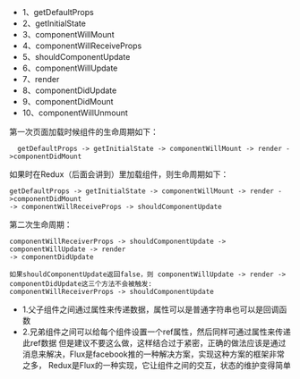 * 1、getDefaultProps
* 2、getInitialState
* 3、componentWillMount
* 4、componentWillReceiveProps
* 5、shouldComponentUpdate
* 6、componentWillUpdate
* 7、render
* 8、componentDidUpdate
* 9、componentDidMount
* 10、componentWillUnmount

第一次页面加载时候组件的生命周期如下：
```
  getDefaultProps -> getInitialState -> componentWillMount -> render ->componentDidMount
```

如果时在Redux（后面会讲到）里加载组件，则生命周期如下：
```
getDefaultProps -> getInitialState -> componentWillMount -> render ->componentDidMount
-> componentWillReceiveProps -> shouldComponentUpdate
```

第二次生命周期：
```
componentWillReceiverProps -> shouldComponentUpdate -> componentWillUpdate -> render
-> componentDidUpdate

如果shouldComponentUpdate返回false，则 componentWillUpdate -> render -> componentDidUpdate这三个方法不会被触发:
componentWillReceiverProps -> shouldComponentUpdate
```

* 1.父子组件之间通过属性来传递数据，属性可以是普通字符串也可以是回调函数
* 2.兄弟组件之间可以给每个组件设置一个ref属性，然后同样可通过属性来传递此ref数据
  但是建议不要这么做，这样结合过于紧密，正确的做法应该是通过消息来解决，Flux是facebook推的一种解决方案，实现这种方案的框架非常之多，
  Redux是Flux的一种实现，它让组件之间的交互，状态的维护变得简单
